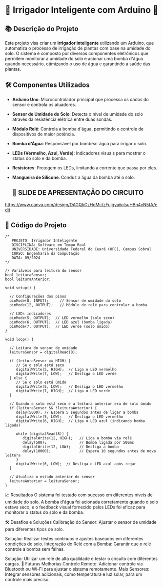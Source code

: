 # 🌱 Irrigador Inteligente com Arduino 🌱

## 📚 Descrição do Projeto

Este projeto visa criar um **irrigador inteligente** utilizando um Arduino, que automatiza o processo de irrigação de plantas com base na umidade do solo. O sistema é composto por diversos componentes eletrônicos que permitem monitorar a umidade do solo e acionar uma bomba d'água quando necessário, otimizando o uso de água e garantindo a saúde das plantas.

## 🛠️ Componentes Utilizados

- **Arduino Uno**: Microcontrolador principal que processa os dados do sensor e controla os atuadores.  

- **Sensor de Umidade do Solo**: Detecta o nível de umidade do solo através da resistência elétrica entre duas sondas.  

- **Módulo Relé**: Controla a bomba d'água, permitindo o controle de dispositivos de maior potência.  

- **Bomba d'Água**: Responsável por bombear água para irrigar o solo.  

- **LEDs (Vermelho, Azul, Verde)**: Indicadores visuais para mostrar o status do solo e da bomba.  

- **Resistores**: Protegem os LEDs, limitando a corrente que passa por eles.  

- **Mangueira de Silicone**: Conduz a água da bomba até o solo.  

  ## 🔧 SLIDE DE APRESENTAÇÃO DO CIRCUITO
https://www.canva.com/design/DAGQkCzHoMc/zFujgyaiiqlsuHBn4vN5tA/edit


## 📜 Código do Projeto

```
/*
   PROJETO: Irrigador Inteligente
   DISCIPLINA: Software em Tempo Real
   UNIVERSIDADE: Universidade Federal do Ceará (UFC), Campus Sobral
   CURSO: Engenharia da Computação
   DATA: 09/2024
*/

// Variáveis para leitura do sensor
bool leituraSensor;
bool leituraAnterior;

void setup() {
  
  // Configurações dos pinos
  pinMode(8, INPUT);     // Sensor de umidade do solo
  pinMode(12, OUTPUT);   // Módulo de relé para controlar a bomba
  
  // LEDs indicadores
  pinMode(5, OUTPUT);  // LED vermelho (solo seco)
  pinMode(6, OUTPUT);  // LED azul (bomba ligada)
  pinMode(7, OUTPUT);  // LED verde (solo úmido)
}

void loop() {

  // Leitura do sensor de umidade
  leituraSensor = digitalRead(8);

  if (leituraSensor == HIGH) {
     // Se o solo está seco
     digitalWrite(5, HIGH);  // Liga o LED vermelho
     digitalWrite(7, LOW);   // Desliga o LED verde
  } else {
     // Se o solo está úmido
     digitalWrite(5, LOW);   // Desliga o LED vermelho
     digitalWrite(7, HIGH);  // Liga o LED verde
  }

  // Quando o solo está seco e a leitura anterior era de solo úmido
  if (leituraSensor && !leituraAnterior) {
     delay(5000); // Espera 5 segundos antes de ligar a bomba
     digitalWrite(5, LOW);   // Desliga o LED vermelho
     digitalWrite(6, HIGH);  // Liga o LED azul (indicando bomba ligada)

     while (digitalRead(8)) {
        digitalWrite(12, HIGH);   // Liga a bomba via relé
        delay(500);               // Bomba ligada por 500ms
        digitalWrite(12, LOW);    // Desliga a bomba
        delay(10000);             // Espera 10 segundos antes de nova leitura
     }
     digitalWrite(6, LOW);  // Desliga o LED azul após regar
  }
  
  // Atualiza o estado anterior do sensor
  leituraAnterior = leituraSensor;
}
```

📈 Resultados
O sistema foi testado com sucesso em diferentes níveis de umidade do solo. A bomba d'água foi acionada corretamente quando o solo estava seco, e o feedback visual fornecido pelos LEDs foi eficaz para monitorar o status do solo e da bomba.

🛠️ Desafios e Soluções
Calibração do Sensor: Ajustar o sensor de umidade para diferentes tipos de solo.

Solução: Realizar testes contínuos e ajustes baseados em diferentes condições de solo.
Integração do Relé com a Bomba: Garantir que o relé controle a bomba sem falhas.

Solução: Utilizar um relé de alta qualidade e testar o circuito com diferentes cargas.
🔮 Futuras Melhorias
Controle Remoto: Adicionar controle via Bluetooth ou Wi-Fi para ajustar o sistema remotamente.
Mais Sensores: Integrar sensores adicionais, como temperatura e luz solar, para um controle mais preciso.
